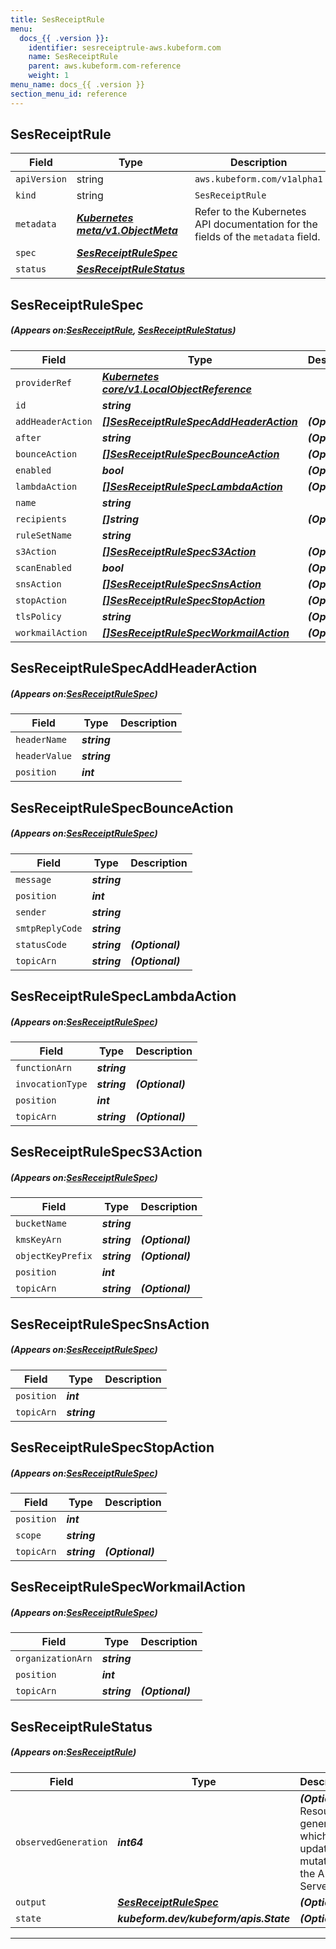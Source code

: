 ```yaml
---
title: SesReceiptRule
menu:
  docs_{{ .version }}:
    identifier: sesreceiptrule-aws.kubeform.com
    name: SesReceiptRule
    parent: aws.kubeform.com-reference
    weight: 1
menu_name: docs_{{ .version }}
section_menu_id: reference
---
```


## SesReceiptRule
| Field | Type | Description |
| ------ | ----- | ----------- |
| `apiVersion` | string | `aws.kubeform.com/v1alpha1` |
|    `kind` | string | `SesReceiptRule` |
| `metadata` | ***[Kubernetes meta/v1.ObjectMeta](https://kubernetes.io/docs/reference/generated/kubernetes-api/v1.13/#objectmeta-v1-meta)***|Refer to the Kubernetes API documentation for the fields of the `metadata` field.|
| `spec` | ***[SesReceiptRuleSpec](#SesReceiptRuleSpec)***||
| `status` | ***[SesReceiptRuleStatus](#SesReceiptRuleStatus)***||
## SesReceiptRuleSpec
##### (Appears on:[SesReceiptRule](#SesReceiptRule), [SesReceiptRuleStatus](#SesReceiptRuleStatus))
| Field | Type | Description |
| ------ | ----- | ----------- |
| `providerRef` | ***[Kubernetes core/v1.LocalObjectReference](https://kubernetes.io/docs/reference/generated/kubernetes-api/v1.13/#localobjectreference-v1-core)***||
| `id` | ***string***||
| `addHeaderAction` | ***[[]SesReceiptRuleSpecAddHeaderAction](#SesReceiptRuleSpecAddHeaderAction)***| ***(Optional)*** |
| `after` | ***string***| ***(Optional)*** |
| `bounceAction` | ***[[]SesReceiptRuleSpecBounceAction](#SesReceiptRuleSpecBounceAction)***| ***(Optional)*** |
| `enabled` | ***bool***| ***(Optional)*** |
| `lambdaAction` | ***[[]SesReceiptRuleSpecLambdaAction](#SesReceiptRuleSpecLambdaAction)***| ***(Optional)*** |
| `name` | ***string***||
| `recipients` | ***[]string***| ***(Optional)*** |
| `ruleSetName` | ***string***||
| `s3Action` | ***[[]SesReceiptRuleSpecS3Action](#SesReceiptRuleSpecS3Action)***| ***(Optional)*** |
| `scanEnabled` | ***bool***| ***(Optional)*** |
| `snsAction` | ***[[]SesReceiptRuleSpecSnsAction](#SesReceiptRuleSpecSnsAction)***| ***(Optional)*** |
| `stopAction` | ***[[]SesReceiptRuleSpecStopAction](#SesReceiptRuleSpecStopAction)***| ***(Optional)*** |
| `tlsPolicy` | ***string***| ***(Optional)*** |
| `workmailAction` | ***[[]SesReceiptRuleSpecWorkmailAction](#SesReceiptRuleSpecWorkmailAction)***| ***(Optional)*** |
## SesReceiptRuleSpecAddHeaderAction
##### (Appears on:[SesReceiptRuleSpec](#SesReceiptRuleSpec))
| Field | Type | Description |
| ------ | ----- | ----------- |
| `headerName` | ***string***||
| `headerValue` | ***string***||
| `position` | ***int***||
## SesReceiptRuleSpecBounceAction
##### (Appears on:[SesReceiptRuleSpec](#SesReceiptRuleSpec))
| Field | Type | Description |
| ------ | ----- | ----------- |
| `message` | ***string***||
| `position` | ***int***||
| `sender` | ***string***||
| `smtpReplyCode` | ***string***||
| `statusCode` | ***string***| ***(Optional)*** |
| `topicArn` | ***string***| ***(Optional)*** |
## SesReceiptRuleSpecLambdaAction
##### (Appears on:[SesReceiptRuleSpec](#SesReceiptRuleSpec))
| Field | Type | Description |
| ------ | ----- | ----------- |
| `functionArn` | ***string***||
| `invocationType` | ***string***| ***(Optional)*** |
| `position` | ***int***||
| `topicArn` | ***string***| ***(Optional)*** |
## SesReceiptRuleSpecS3Action
##### (Appears on:[SesReceiptRuleSpec](#SesReceiptRuleSpec))
| Field | Type | Description |
| ------ | ----- | ----------- |
| `bucketName` | ***string***||
| `kmsKeyArn` | ***string***| ***(Optional)*** |
| `objectKeyPrefix` | ***string***| ***(Optional)*** |
| `position` | ***int***||
| `topicArn` | ***string***| ***(Optional)*** |
## SesReceiptRuleSpecSnsAction
##### (Appears on:[SesReceiptRuleSpec](#SesReceiptRuleSpec))
| Field | Type | Description |
| ------ | ----- | ----------- |
| `position` | ***int***||
| `topicArn` | ***string***||
## SesReceiptRuleSpecStopAction
##### (Appears on:[SesReceiptRuleSpec](#SesReceiptRuleSpec))
| Field | Type | Description |
| ------ | ----- | ----------- |
| `position` | ***int***||
| `scope` | ***string***||
| `topicArn` | ***string***| ***(Optional)*** |
## SesReceiptRuleSpecWorkmailAction
##### (Appears on:[SesReceiptRuleSpec](#SesReceiptRuleSpec))
| Field | Type | Description |
| ------ | ----- | ----------- |
| `organizationArn` | ***string***||
| `position` | ***int***||
| `topicArn` | ***string***| ***(Optional)*** |
## SesReceiptRuleStatus
##### (Appears on:[SesReceiptRule](#SesReceiptRule))
| Field | Type | Description |
| ------ | ----- | ----------- |
| `observedGeneration` | ***int64***| ***(Optional)*** Resource generation, which is updated on mutation by the API Server.|
| `output` | ***[SesReceiptRuleSpec](#SesReceiptRuleSpec)***| ***(Optional)*** |
| `state` | ***kubeform.dev/kubeform/apis.State***| ***(Optional)*** |
---
